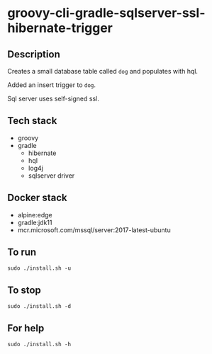 # groovy-cli-gradle-sqlserver-ssl-hibernate-trigger

## Description
Creates a small database table
called `dog` and populates with hql.

Added an insert trigger to `dog`.

Sql server uses self-signed ssl.

## Tech stack
- groovy
- gradle
  - hibernate
  - hql
  - log4j
  - sqlserver driver

## Docker stack
- alpine:edge
- gradle:jdk11
- mcr.microsoft.com/mssql/server:2017-latest-ubuntu

## To run
`sudo ./install.sh -u`

## To stop
`sudo ./install.sh -d`

## For help
`sudo ./install.sh -h`

